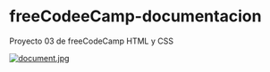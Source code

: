 # freeCodeeCamp-documentacion
Proyecto 03 de freeCodeCamp HTML y CSS

[![document.jpg](https://i.postimg.cc/hvy8TLCQ/document.jpg)](https://postimg.cc/XB5y0C6n)
